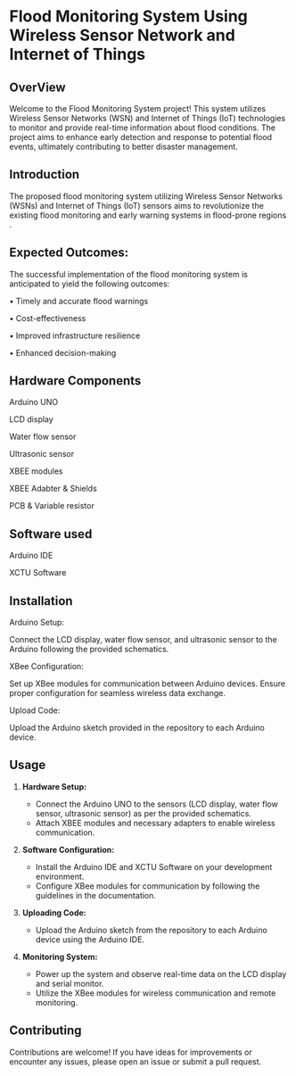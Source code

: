
# Flood Monitoring System Using Wireless Sensor Network and Internet of Things

## OverView
Welcome to the Flood Monitoring System project! This system utilizes Wireless Sensor Networks (WSN) and Internet of Things (IoT) technologies to monitor and provide real-time information about flood conditions. The project aims to enhance early detection and response to potential flood events, ultimately contributing to better disaster management.
## Introduction
The proposed flood monitoring system utilizing Wireless Sensor Networks (WSNs) and Internet of Things (IoT) sensors aims to revolutionize the existing flood monitoring and early warning systems in flood-prone regions .

##  Expected Outcomes:
The successful implementation of the flood monitoring system is anticipated to yield the 
following outcomes:

• Timely and accurate flood warnings

• Cost-effectiveness

• Improved infrastructure resilience

• Enhanced decision-making
## Hardware Components

Arduino UNO

LCD display

Water flow sensor

Ultrasonic sensor

XBEE modules

XBEE Adabter & Shields

PCB & Variable resistor


## Software used
Arduino IDE

XCTU Software
## Installation
Arduino Setup:

Connect the LCD display, water flow sensor, and ultrasonic sensor to the Arduino following the provided schematics.

XBee Configuration:

Set up XBee modules for communication between Arduino devices. Ensure proper configuration for seamless wireless data exchange.

Upload Code:

Upload the Arduino sketch provided in the repository to each Arduino device.
## Usage
1. **Hardware Setup:**
   - Connect the Arduino UNO to the sensors (LCD display, water flow sensor, ultrasonic sensor) as per the provided schematics.
   - Attach XBEE modules and necessary adapters to enable wireless communication.

2. **Software Configuration:**
   - Install the Arduino IDE and XCTU Software on your development environment.
   - Configure XBee modules for communication by following the guidelines in the documentation.

3. **Uploading Code:**
   - Upload the Arduino sketch from the repository to each Arduino device using the Arduino IDE.

4. **Monitoring System:**
   - Power up the system and observe real-time data on the LCD display and serial monitor.
   - Utilize the XBee modules for wireless communication and remote monitoring.


## Contributing
Contributions are welcome! If you have ideas for improvements or encounter any issues, please open an issue or submit a pull request.
